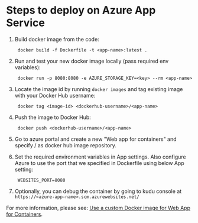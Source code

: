 # Steps to deploy on Azure App Service

1. Build docker image from the code: 
    
        docker build -f Dockerfile -t <app-name>:latest .

2. Run and test your new docker image locally (pass required env variables): 

        docker run -p 8080:8080 -e AZURE_STORAGE_KEY=<key> --rm <app-name>

3. Locate the image id by running `docker images` and tag existing image with your Docker Hub username: 

        docker tag <image-id> <dockerhub-username>/<app-name>

4. Push the image to Docker Hub: 

        docker push <dockerhub-username>/<app-name>

5. Go to azure portal and create a new "Web app for containers" and specify <dockerhub-username>/<app-name> as docker hub image repository. 

6. Set the required environment variables in App settings. Also configure Azure to use the port that we specified in Dockerfile using below App setting: 

        WEBSITES_PORT=8080

7. Optionally, you can debug the container by going to kudu console at `https://<azure-app-name>.scm.azurewebsites.net/`


For more information, please see: [Use a custom Docker image for Web App for Containers](https://docs.microsoft.com/en-us/azure/app-service/containers/tutorial-custom-docker-image).

